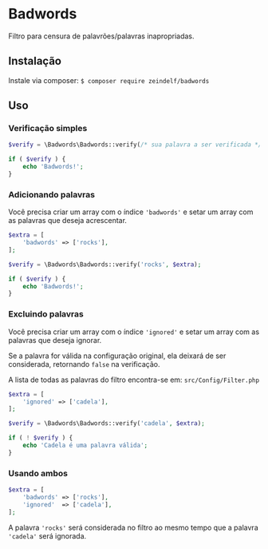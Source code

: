 # Badwords

Filtro para censura de palavrões/palavras inapropriadas.

## Instalação

Instale via composer: `$ composer require zeindelf/badwords`

## Uso

### Verificação simples

```php
$verify = \Badwords\Badwords::verify(/* sua palavra a ser verificada */);

if ( $verify ) {
	echo 'Badwords!';
}
```

### Adicionando palavras

Você precisa criar um array com o índice `'badwords'` e setar um array com as palavras que deseja acrescentar.

```php
$extra = [
	'badwords' => ['rocks'],
];

$verify = \Badwords\Badwords::verify('rocks', $extra);

if ( $verify ) {
	echo 'Badwords!';
}
```

### Excluindo palavras

Você precisa criar um array com o índice `'ignored'` e setar um array com as palavras que deseja ignorar.

Se a palavra for válida na configuração original, ela deixará de ser considerada, retornando `false` na verificação.

A lista de todas as palavras do filtro encontra-se em: `src/Config/Filter.php`

```php
$extra = [
	'ignored' => ['cadela'],
];

$verify = \Badwords\Badwords::verify('cadela', $extra);

if ( ! $verify ) {
	echo 'Cadela é uma palavra válida';
}
```

### Usando ambos

```php
$extra = [
	'badwords' => ['rocks'],
	'ignored'  => ['cadela'],
];
```
A palavra `'rocks'` será considerada no filtro ao mesmo tempo que a palavra `'cadela'` será ignorada.